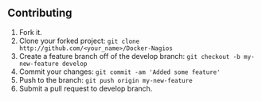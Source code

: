 ## Contributing

1.  Fork it.
2.  Clone your forked project: `git clone http://github.com/<your_name>/Docker-Nagios`
3.  Create a feature branch off of the develop branch: `git checkout -b my-new-feature develop`
4.  Commit your changes: `git commit -am 'Added some feature'`
5.  Push to the branch: `git push origin my-new-feature`
6.  Submit a pull request to develop branch.
